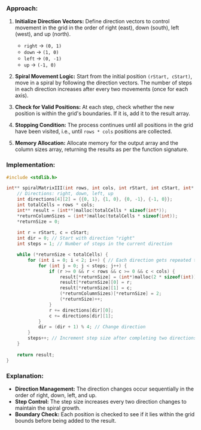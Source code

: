 ### Approach:
1. **Initialize Direction Vectors:** 
   Define direction vectors to control movement in the grid in the order of right (east), down (south), left (west), and up (north). 
   - `right` → `(0, 1)`
   - `down` → `(1, 0)`
   - `left` → `(0, -1)`
   - `up` → `(-1, 0)`

2. **Spiral Movement Logic:** 
   Start from the initial position `(rStart, cStart)`, move in a spiral by following the direction vectors. The number of steps in each direction increases after every two movements (once for each axis).

3. **Check for Valid Positions:**
   At each step, check whether the new position is within the grid's boundaries. If it is, add it to the result array.

4. **Stopping Condition:**
   The process continues until all positions in the grid have been visited, i.e., until `rows * cols` positions are collected.

5. **Memory Allocation:**
   Allocate memory for the output array and the column sizes array, returning the results as per the function signature.

### Implementation:

```c
#include <stdlib.h>

int** spiralMatrixIII(int rows, int cols, int rStart, int cStart, int* returnSize, int** returnColumnSizes) {
    // Directions: right, down, left, up
    int directions[4][2] = {{0, 1}, {1, 0}, {0, -1}, {-1, 0}};
    int totalCells = rows * cols;
    int** result = (int**)malloc(totalCells * sizeof(int*));
    *returnColumnSizes = (int*)malloc(totalCells * sizeof(int));
    *returnSize = 0;
    
    int r = rStart, c = cStart;
    int dir = 0; // Start with direction "right"
    int steps = 1; // Number of steps in the current direction

    while (*returnSize < totalCells) {
        for (int i = 0; i < 2; i++) { // Each direction gets repeated twice
            for (int j = 0; j < steps; j++) {
                if (r >= 0 && r < rows && c >= 0 && c < cols) {
                    result[*returnSize] = (int*)malloc(2 * sizeof(int));
                    result[*returnSize][0] = r;
                    result[*returnSize][1] = c;
                    (*returnColumnSizes)[*returnSize] = 2;
                    (*returnSize)++;
                }
                r += directions[dir][0];
                c += directions[dir][1];
            }
            dir = (dir + 1) % 4; // Change direction
        }
        steps++; // Increment step size after completing two directions
    }
    
    return result;
}
```

### Explanation:
- **Direction Management:** The direction changes occur sequentially in the order of right, down, left, and up.
- **Step Control:** The step size increases every two direction changes to maintain the spiral growth.
- **Boundary Check:** Each position is checked to see if it lies within the grid bounds before being added to the result.
